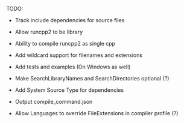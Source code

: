 TODO:
- Track include dependencies for source files
- Allow runcpp2 to be library
- Ability to compile runcpp2 as single cpp

- Add wildcard support for filenames and extensions
- Add tests and examples (On Windows as well)
- Make SearchLibraryNames and SearchDirectories optional (?)
- Add System Source Type for dependencies
- Output compile_command.json
- Allow Languages to override FileExtensions in compiler profile (?)
